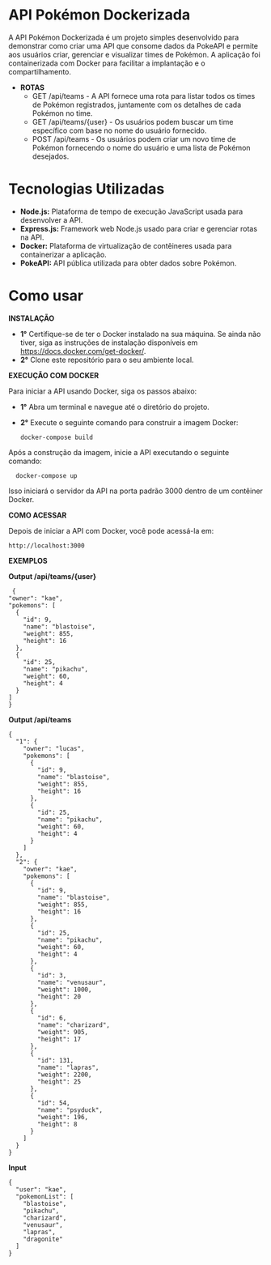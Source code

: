 #  API Pokémon Dockerizada
A API Pokémon Dockerizada é um projeto simples desenvolvido para demonstrar como criar uma API que consome dados da PokeAPI e permite aos usuários criar, gerenciar e visualizar times de Pokémon. A aplicação foi containerizada com Docker para facilitar a implantação e o compartilhamento.

- **ROTAS**
  - GET /api/teams - A API fornece uma rota para listar todos os times de Pokémon registrados, juntamente com os detalhes de cada Pokémon no time.
  - GET /api/teams/{user} - Os usuários podem buscar um time específico com base no nome do usuário fornecido.
  - POST /api/teams - Os usuários podem criar um novo time de Pokémon fornecendo o nome do usuário e uma lista de Pokémon desejados.

 # Tecnologias Utilizadas
 
- **Node.js:** Plataforma de tempo de execução JavaScript usada para desenvolver a API.
- **Express.js:** Framework web Node.js usado para criar e gerenciar rotas na API.
- **Docker:** Plataforma de virtualização de contêineres usada para containerizar a aplicação.
- **PokeAPI:** API pública utilizada para obter dados sobre Pokémon.

# Como usar
**INSTALAÇÃO**
- **1°** Certifique-se de ter o Docker instalado na sua máquina. Se ainda não tiver, siga as instruções de instalação disponíveis em https://docs.docker.com/get-docker/.
- **2°** Clone este repositório para o seu ambiente local.
  
**EXECUÇÃO COM DOCKER**
  
Para iniciar a API usando Docker, siga os passos abaixo:
- **1°** Abra um terminal e navegue até o diretório do projeto.
- **2°** Execute o seguinte comando para construir a imagem Docker:
  
      docker-compose build

Após a construção da imagem, inicie a API executando o seguinte comando:
    
      docker-compose up
      
Isso iniciará o servidor da API na porta padrão 3000 dentro de um contêiner Docker.

**COMO ACESSAR**

Depois de iniciar a API com Docker, você pode acessá-la em:
           
    http://localhost:3000

**EXEMPLOS**

**Output /api/teams/{user}**

     {
    "owner": "kae",
    "pokemons": [
      {
        "id": 9,
        "name": "blastoise",
        "weight": 855,
        "height": 16
      },
      {
        "id": 25,
        "name": "pikachu",
        "weight": 60,
        "height": 4
      }
    ]
    }

**Output /api/teams**

    {
      "1": {
        "owner": "lucas",
        "pokemons": [
          {
            "id": 9,
            "name": "blastoise",
            "weight": 855,
            "height": 16
          },
          {
            "id": 25,
            "name": "pikachu",
            "weight": 60,
            "height": 4
          }
        ]
      },
      "2": {
        "owner": "kae",
        "pokemons": [
          {
            "id": 9,
            "name": "blastoise",
            "weight": 855,
            "height": 16
          },
          {
            "id": 25,
            "name": "pikachu",
            "weight": 60,
            "height": 4
          },
          {
            "id": 3,
            "name": "venusaur",
            "weight": 1000,
            "height": 20
          },
          {
            "id": 6,
            "name": "charizard",
            "weight": 905,
            "height": 17
          },
          {
            "id": 131,
            "name": "lapras",
            "weight": 2200,
            "height": 25
          },
          {
            "id": 54,
            "name": "psyduck",
            "weight": 196,
            "height": 8
          }
        ]
      }
    }

**Input**

    {
      "user": "kae",
      "pokemonList": [
        "blastoise",
        "pikachu",
        "charizard",
        "venusaur",
        "lapras",
        "dragonite"
      ]
    }
